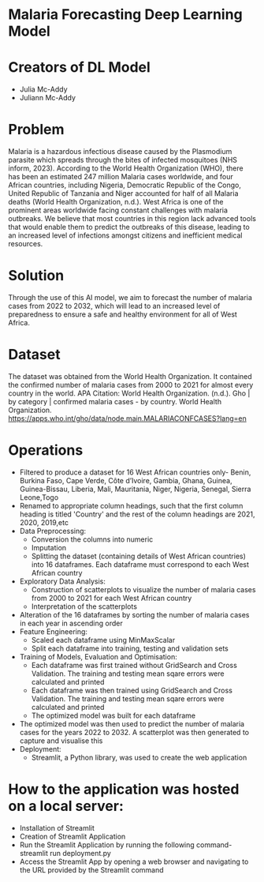 # Malaria Forecasting Deep Learning Model

# Creators of DL Model
- Julia Mc-Addy
- Juliann Mc-Addy

# Problem
Malaria is a hazardous infectious disease caused by the Plasmodium parasite which spreads through the bites of infected mosquitoes (NHS inform, 2023). According to the World Health Organization (WHO), there has been an estimated 247 million Malaria cases worldwide, and four African countries, including Nigeria, Democratic Republic of the Congo, United Republic of Tanzania and Niger accounted for half of all Malaria deaths (World Health Organization, n.d.). West Africa is one of the prominent areas worldwide facing constant challenges with malaria outbreaks. We believe that most countries in this region lack advanced tools that would enable them to predict the outbreaks of this disease, leading to an increased level of infections amongst citizens and inefficient medical resources.

# Solution
Through the use of this AI model, we aim to forecast the number of malaria cases from 2022 to 2032, which will lead to an increased level of preparedness to ensure a safe and healthy environment for all of West Africa.

# Dataset
The dataset was obtained from the World Health Organization. It contained the confirmed number of malaria cases from 2000 to 2021 for almost every country in the world. 
APA Citation: World Health Organization. (n.d.). Gho | by category | confirmed malaria cases - by country. World Health Organization. https://apps.who.int/gho/data/node.main.MALARIACONFCASES?lang=en 

# Operations
- Filtered to produce a dataset for 16 West African countries only- Benin, Burkina Faso, Cape Verde, Côte d’Ivoire, Gambia, Ghana, Guinea, Guinea-Bissau, Liberia, Mali, Mauritania, Niger, Nigeria, Senegal, Sierra Leone,Togo
- Renamed to appropriate column headings, such that the first column heading is titled 'Country' and the rest of the column headings are 2021, 2020, 2019,etc
- Data Preprocessing:
    - Conversion the columns into numeric
    - Imputation
    - Splitting  the dataset (containing details of West African countries) into 16 dataframes. Each dataframe must correspond to each West African country
- Exploratory Data Analysis:
    - Construction of scatterplots to visualize the number of malaria cases from 2000 to 2021 for each West African country
    - Interpretation of the scatterplots
- Alteration of the 16 dataframes by sorting the number of malaria cases in each year in ascending order
- Feature Engineering:
    - Scaled each dataframe using MinMaxScalar
    - Split each dataframe into training, testing and validation sets
- Training of Models, Evaluation and Optimisation:
    - Each dataframe was first trained without GridSearch and Cross Validation. The training and testing mean sqare errors were calculated and printed
    - Each dataframe was then trained using GridSearch and Cross Validation. The training and testing mean sqare errors were calculated and printed
    - The optimized model was built for each dataframe
- The optimized model was then used to predict the number of malaria cases for the years 2022 to 2032. A scatterplot was then generated to capture and visualise this
- Deployment:
    - Streamlit, a Python library, was used to create the web application
      
# How to the application was hosted on a local server:
- Installation of Streamlit
- Creation of Streamlit Application
- Run the Streamlit Application by running the following command- streamlit run deployment.py
- Access the Streamlit App by opening a web browser and navigating to the URL provided by the Streamlit command
      

    

